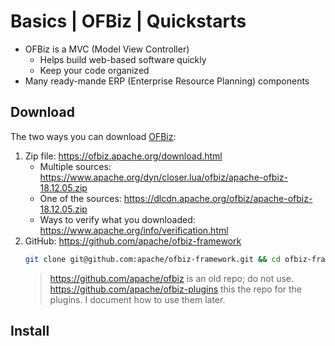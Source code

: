 # Basics | OFBiz | Quickstarts
- OFBiz is a MVC (Model View Controller)
    - Helps build web-based software quickly 
    - Keep your code organized
- Many ready-mande ERP (Enterprise Resource Planning) components

## Download
The two ways you can download [OFBiz](https://ofbiz.apache.org/): 
1. Zip file: https://ofbiz.apache.org/download.html
    - Multiple sources: https://www.apache.org/dyn/closer.lua/ofbiz/apache-ofbiz-18.12.05.zip
    - One of the sources: https://dlcdn.apache.org/ofbiz/apache-ofbiz-18.12.05.zip
    - Ways to verify what you downloaded: https://www.apache.org/info/verification.html
2. GitHub: https://github.com/apache/ofbiz-framework
    ```bash
    git clone git@github.com:apache/ofbiz-framework.git && cd ofbiz-framework && git fetch --all && git checkout release18.12
    ```
    > https://github.com/apache/ofbiz is an old repo; do not use.
    > https://github.com/apache/ofbiz-plugins this the repo for the plugins. I document how to use them later.

## Install

